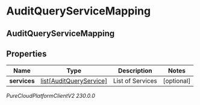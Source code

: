 # AuditQueryServiceMapping

## AuditQueryServiceMapping

## Properties

|Name | Type | Description | Notes|
|------------ | ------------- | ------------- | -------------|
| **services** | [list[AuditQueryService]](AuditQueryService) | List of Services | [optional] |



_PureCloudPlatformClientV2 230.0.0_
